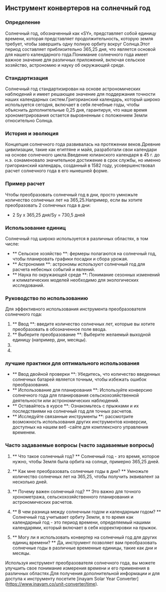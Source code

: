 ## Инструмент конвертеров на солнечный год

### Определение
Солнечный год, обозначенный как «SY», представляет собой единицу времени, которая представляет продолжительность, которую земля требует, чтобы завершить одну полную орбиту вокруг Солнца.Этот период составляет приблизительно 365,25 дня, что является основой для нашего календарного года.Понимание солнечного года имеет важное значение для различных приложений, включая сельское хозяйство, астрономию и науку об окружающей среде.

### Стандартизация
Солнечный год стандартизирован на основе астрономических наблюдений и имеет решающее значение для поддержания точности наших календарных систем.Григорианский календарь, который широко используется сегодня, включает в себя лечебные годы, чтобы объяснить дополнительные 0,25 дня, гарантируя, что наше время хронометрирования остается выровненным с положением Земли относительно Солнца.

### История и эволюция
Концепция солнечного года развивалась на протяжении веков.Древние цивилизации, такие как египтяне и майя, разработали свои календари на основе солнечного цикла.Введение юлианского календаря в 45 г. до н.э. ознаменовало значительное достижение в срок службы, но именно григорианский календарь, созданный в 1582 году, усовершенствовал расчет солнечного года в его нынешней форме.

### Пример расчет
Чтобы преобразовать солнечный год в дни, просто умножьте количество солнечных лет на 365,25.Например, если вы хотите преобразовать 2 солнечных года в дни:
- 2 Sy x 365,25 дня/Sy = 730,5 дней

### Использование единиц
Солнечный год широко используется в различных областях, в том числе:
- ** Сельское хозяйство **: фермеры полагаются на солнечный год, чтобы планировать графики посадки и сбора урожая.
- ** Астрономия **: астрономы используют солнечный год для расчета небесных событий и явлений.
- ** Наука по окружающей среде **: Понимание сезонных изменений и климатических моделей необходимо для экологических исследований.

### Руководство по использованию
Для эффективного использования инструмента преобразователя солнечного года:
1. ** Ввод **: введите количество солнечных лет, которые вы хотите преобразовать в обозначенное поле ввода.
2. ** Выберите преобразование **: Выберите желаемый выходной единицу (например, дни, месяцы).
3.
4.

### лучшие практики для оптимального использования
- ** Ввод двойной проверки **: Убедитесь, что количество введенных солнечных батарей является точным, чтобы избежать ошибок преобразования.
- ** Использование для планирования **: Используйте конверсию солнечного года для планирования сельскохозяйственной деятельности или астрономических наблюдений.
- ** Оставайтесь в курсе **: Ознакомьтесь с прыжками и их последствиями на солнечный год для точных расчетов.
- ** Исследуйте связанные инструменты **: рассмотрите возможность использования других инструментов конверсии, доступных на нашем веб -сайте для комплексного управления временем.

### Часто задаваемые вопросы (часто задаваемые вопросы)

1. ** Что такое солнечный год? **
Солнечный год - это время, которое нужно, чтобы Земля была орбита на солнце, примерно 365,25 дней.

2. ** Как мне преобразовать солнечные годы в дни? **
Умножьте количество солнечных лет на 365,25, чтобы получить эквивалент за несколько дней.

3. ** Почему важен солнечный год? **
Это важно для точного хронометража, сельскохозяйственного планирования и астрономических расчетов.

4. ** В чем разница между солнечным годом и календарным годом? **
Солнечный год учитывает орбиту Земли, в то время как календарный год - это период времени, определяемый нашими календарями, который включает в себя корректировки на прыжок.

5. ** Могу ли я использовать конвертер на солнечный год для других единиц времени? **
Да, инструмент позволяет вам преобразовать солнечные годы в различные временные единицы, такие как дни и месяцы.

Используя инструмент преобразователя солнечного года, вы можете улучшить свое понимание измерения времени и его применения в различных областях.Для получения дополнительной информации и для доступа к инструменту посетите [inayam Solar Year Converter] (https://www.inayam.co/unit-converter/time).